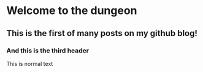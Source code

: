 # Welcome to the dungeon

## This is the first of many posts on my github blog!

### And this is the third header

This is normal text
